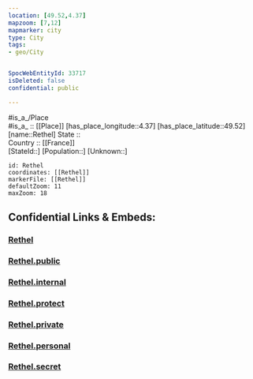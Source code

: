 ```yaml
---
location: [49.52,4.37] 
mapzoom: [7,12] 
mapmarker: city 
type: City
tags:
- geo/City


SpocWebEntityId: 33717
isDeleted: false
confidential: public

---
```

#is_a_/Place  
#is_a_ :: [[Place]] 
[has_place_longitude::4.37] 
[has_place_latitude::49.52] 
[name::Rethel] 
State ::  
Country :: [[France]]  
[StateId::] 
[Population::] 
[Unknown::] 


```leaflet
id: Rethel
coordinates: [[Rethel]] 
markerFile: [[Rethel]] 
defaultZoom: 11 
maxZoom: 18
```


## Confidential Links & Embeds: 

### [Rethel](/_Standards/Earth/Continent/Europe/Europe~West/France/regions~France/Grand_Est/departments~Grand_Est/Ardennes/communes~Ardennes/Rethel/cities~Rethel/Rethel.md) 

### [Rethel.public](/_public/Earth/Continent/Europe/Europe~West/France/regions~France/Grand_Est/departments~Grand_Est/Ardennes/communes~Ardennes/Rethel/cities~Rethel/Rethel.public.md) 

### [Rethel.internal](/_internal/Earth/Continent/Europe/Europe~West/France/regions~France/Grand_Est/departments~Grand_Est/Ardennes/communes~Ardennes/Rethel/cities~Rethel/Rethel.internal.md) 

### [Rethel.protect](/_protect/Earth/Continent/Europe/Europe~West/France/regions~France/Grand_Est/departments~Grand_Est/Ardennes/communes~Ardennes/Rethel/cities~Rethel/Rethel.protect.md) 

### [Rethel.private](/_private/Earth/Continent/Europe/Europe~West/France/regions~France/Grand_Est/departments~Grand_Est/Ardennes/communes~Ardennes/Rethel/cities~Rethel/Rethel.private.md) 

### [Rethel.personal](/_personal/Earth/Continent/Europe/Europe~West/France/regions~France/Grand_Est/departments~Grand_Est/Ardennes/communes~Ardennes/Rethel/cities~Rethel/Rethel.personal.md) 

### [Rethel.secret](/_secret/Earth/Continent/Europe/Europe~West/France/regions~France/Grand_Est/departments~Grand_Est/Ardennes/communes~Ardennes/Rethel/cities~Rethel/Rethel.secret.md)

